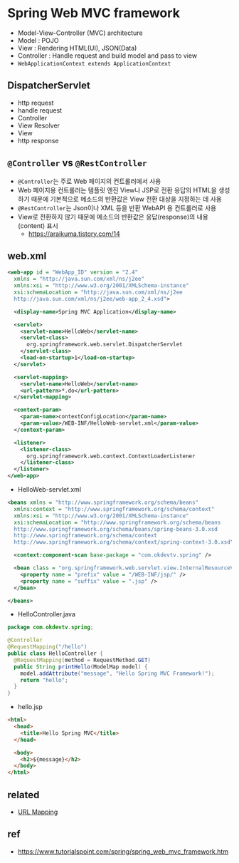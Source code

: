 # Spring Web MVC framework
- Model-View-Controller (MVC) architecture
- Model : POJO
- View : Rendering HTML(UI), JSON(Data)
- Controller : Handle request and build model and pass to view
- `WebApplicationContext extends ApplicationContext`

## DispatcherServlet
- http request
- handle request
- Controller
- View Resolver
- View
- http response


## `@Controller` vs `@RestController`
- `@Controller`는 주로 Web 페이지의 컨트롤러에서 사용
- Web 페이지용 컨트롤러는 템플릿 엔진 View나 JSP로 전환 응답의 HTML을 생성하기 때문에 기본적으로 메소드의 반환값은 View 전환 대상을 지정하는 데 사용
- `@RestController`는 Json이나 XML 등을 반환 WebAPI 용 컨트롤러로 사용
- View로 전환하지 않기 때문에 메소드의 반환값은 응답(response)의 내용(content) 표시
  - https://araikuma.tistory.com/14

## web.xml

```xml
<web-app id = "WebApp_ID" version = "2.4"
  xmlns = "http://java.sun.com/xml/ns/j2ee"
  xmlns:xsi = "http://www.w3.org/2001/XMLSchema-instance"
  xsi:schemaLocation = "http://java.sun.com/xml/ns/j2ee
  http://java.sun.com/xml/ns/j2ee/web-app_2_4.xsd">

  <display-name>Spring MVC Application</display-name>

  <servlet>
    <servlet-name>HelloWeb</servlet-name>
    <servlet-class>
      org.springframework.web.servlet.DispatcherServlet
    </servlet-class>
    <load-on-startup>1</load-on-startup>
  </servlet>

  <servlet-mapping>
    <servlet-name>HelloWeb</servlet-name>
    <url-pattern>*.do</url-pattern>
  </servlet-mapping>

  <context-param>
    <param-name>contextConfigLocation</param-name>
    <param-value>/WEB-INF/HelloWeb-servlet.xml</param-value>
  </context-param>

  <listener>
    <listener-class>
      org.springframework.web.context.ContextLoaderListener
    </listener-class>
  </listener>
</web-app>
```

- HelloWeb-servlet.xml

```xml
<beans xmlns = "http://www.springframework.org/schema/beans"
  xmlns:context = "http://www.springframework.org/schema/context"
  xmlns:xsi = "http://www.w3.org/2001/XMLSchema-instance"
  xsi:schemaLocation = "http://www.springframework.org/schema/beans
  http://www.springframework.org/schema/beans/spring-beans-3.0.xsd
  http://www.springframework.org/schema/context
  http://www.springframework.org/schema/context/spring-context-3.0.xsd">

  <context:component-scan base-package = "com.okdevtv.spring" />

  <bean class = "org.springframework.web.servlet.view.InternalResourceViewResolver">
    <property name = "prefix" value = "/WEB-INF/jsp/" />
    <property name = "suffix" value = ".jsp" />
  </bean>

</beans>
```

- HelloController.java

```java
package com.okdevtv.spring;

@Controller
@RequestMapping("/hello")
public class HelloController {
  @RequestMapping(method = RequestMethod.GET)
  public String printHello(ModelMap model) {
    model.addAttribute("message", "Hello Spring MVC Framework!");
    return "hello";
  }
}
```

- hello.jsp

```html
<html>
  <head>
    <title>Hello Spring MVC</title>
  </head>

  <body>
    <h2>${message}</h2>
  </body>
</html>
```

## related
- [URL Mapping](/mib/spring/mapping)

## ref
- https://www.tutorialspoint.com/spring/spring_web_mvc_framework.htm
